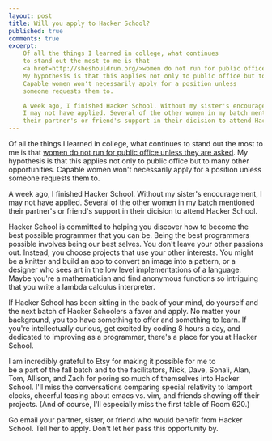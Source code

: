 ```yaml
---
layout: post
title: Will you apply to Hacker School?
published: true
comments: true
excerpt: 
    Of all the things I learned in college, what continues
    to stand out the most to me is that 
    <a href=http://sheshouldrun.org/>women do not run for public office unless they are asked</a>. 
    My hypothesis is that this applies not only to public office but to many other opportunities.
    Capable women won't necessarily apply for a position unless 
    someone requests them to.

    A week ago, I finished Hacker School. Without my sister's encouragement,
    I may not have applied. Several of the other women in my batch mentioned 
    their partner's or friend's support in their dicision to attend Hacker School.
---
```


Of all the things I learned in college, what continues
to stand out the most to me is that 
<a href=http://sheshouldrun.org/>women do not run for public office unless they are asked</a>. 
My hypothesis is that this applies not only to public office but to many other opportunities.
Capable women won't necessarily apply for a position unless 
someone requests them to.

A week ago, I finished Hacker School. Without my sister's encouragement,
I may not have applied. Several of the other women in my batch mentioned 
their partner's or friend's support in their dicision to attend Hacker School.

Hacker School is committed to helping you discover how to become the 
best possible programmer that you can be.
Being the best programmers possible involves being our best selves.
You don't leave your other passions out. Instead, you choose projects 
that use your other interests. You might be a knitter and
 build an app to convert an image into a pattern, or a designer who
sees art in the low level implementations of a language. 
Maybe you're a mathematician and find anonymous functions so
intriguing that you write a lambda calculus interpreter.

If Hacker School has been sitting in the back of your mind, do yourself
and the next batch of Hacker Schoolers a favor and apply. No matter 
your background, you too have something to offer and something to learn.
If you're intellectually curious, get excited by coding 8 hours a day,
and dedicated to improving as a programmer, there's a place for you at
Hacker School.

I am incredibly grateful to Etsy for making it possible for me to  
be a part of the fall batch and to the facilitators, Nick, Dave, Sonali, Alan, Tom, 
Allison, and Zach for poring so much of themselves into Hacker School.
I'll miss the conversations comparing special relativity to lamport clocks,
cheerful teasing about emacs vs. vim, and friends showing off their projects.
(And of course, I'll especially miss the first table of Room 620.)

Go email your partner, sister, or friend who would benefit from Hacker School.
Tell her to apply. Don't let her pass this opportunity by.